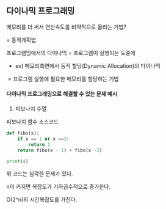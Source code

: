 ## 다이나믹 프로그래밍

메모리를 더 써서 연산속도를 비약적으로 올리는 기법?

= 동적계획법

프로그램밍에서의 다이나믹 = 프로그램이 실행되는 도중에

- ex) 메모리측면에서 동적 할당(Dynamic Allocation)의 다이나믹 

​		=   프로그램 실행에 필요한 메모리를 할당하는 기법 



#### 다이나믹 프로그래밍으로 해결할 수 있는 문제 예시

1. 피보나치 수열



피보나치 함수 소스코드

```python
def fibo(x):
	if x == 1 or x ==2:
        return 1
    return fibo(x - 1) + fibo(x -2)

print(4)
```

위 코드는 심각한 문제가 있다.

n이 커지면 복잡도가 기하급수적으로 증가한다.

O(2^n)의 시간복잡도를 가진다. 



